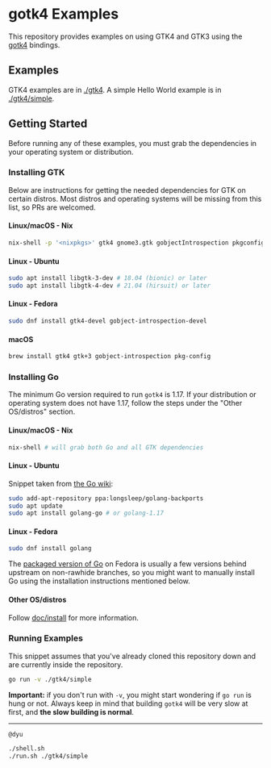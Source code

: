 # gotk4 Examples

This repository provides examples on using GTK4 and GTK3 using the
[gotk4][gotk4] bindings.

[gotk4]: https://github.com/diamondburned/gotk4

## Examples

GTK4 examples are in [./gtk4](./gtk4). A simple Hello World example is in
[./gtk4/simple](./gtk4/simple).

## Getting Started

Before running any of these examples, you must grab the dependencies in your
operating system or distribution.

### Installing GTK

Below are instructions for getting the needed dependencies for GTK on certain
distros. Most distros and operating systems will be missing from this list, so
PRs are welcomed.

#### Linux/macOS - Nix

```sh
nix-shell -p '<nixpkgs>' gtk4 gnome3.gtk gobjectIntrospection pkgconfig
```

#### Linux - Ubuntu

```sh
sudo apt install libgtk-3-dev # 18.04 (bionic) or later
sudo apt install libgtk-4-dev # 21.04 (hirsuit) or later
```

#### Linux - Fedora

```sh
sudo dnf install gtk4-devel gobject-introspection-devel
```

#### macOS

```sh
brew install gtk4 gtk+3 gobject-introspection pkg-config
```

### Installing Go

The minimum Go version required to run `gotk4` is 1.17. If your distribution or
operating system does not have 1.17, follow the steps under the "Other
OS/distros" section.

#### Linux/macOS - Nix

```sh
nix-shell # will grab both Go and all GTK dependencies
```

#### Linux - Ubuntu

Snippet taken from [the Go wiki](https://github.com/golang/go/wiki/Ubuntu):

```sh
sudo add-apt-repository ppa:longsleep/golang-backports
sudo apt update
sudo apt install golang-go # or golang-1.17
```

#### Linux - Fedora

```sh
sudo dnf install golang
```

The [packaged version of Go](https://src.fedoraproject.org/rpms/golang) on
Fedora  is usually a few versions behind upstream on non-rawhide branches,
so you might want to manually install Go using the installation instructions
mentioned below.

#### Other OS/distros

Follow [doc/install](https://go.dev/doc/install) for more information.

### Running Examples

This snippet assumes that you've already cloned this repository down and are
currently inside the repository.

```sh
go run -v ./gtk4/simple
```

**Important:** if you don't run with `-v`, you might start wondering if `go run`
is hung or not. Always keep in mind that building `gotk4` will be very slow at
first, and **the slow building is normal**.

---

`@dyu`
```sh
./shell.sh
./run.sh ./gtk4/simple
```
